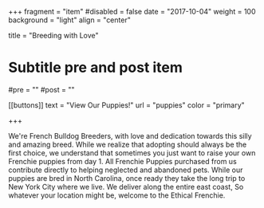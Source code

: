 +++
fragment = "item"
#disabled = false
date = "2017-10-04"
weight = 100
background = "light"
align = "center"

title = "Breeding with Love"

# Subtitle pre and post item
#pre = ""
#post = ""


[[buttons]]
  text = "View Our Puppies!"
  url = "puppies"
  color = "primary"

+++

We're French Bulldog Breeders, with love and dedication towards this silly and amazing breed. While we realize that adopting should always be the first choice, we understand that sometimes you just want to raise your own Frenchie puppies from day 1. All Frenchie Puppies purchased from us contribute directly to helping neglected and abandoned pets. While our puppies are bred in North Carolina, once ready they take the long trip to New York City where we live. We deliver along the entire east coast, So whatever your location might be, welcome to the Ethical Frenchie.
